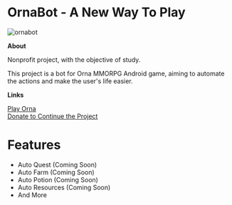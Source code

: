# OrnaBot - A New Way To Play

![ornabot](https://user-images.githubusercontent.com/32453177/64065750-f8966300-cbe7-11e9-8e1a-1302a1f14636.png)

**About**

Nonprofit project, with the objective of study.

This project is a bot for Orna MMORPG Android game, aiming to automate the actions and make the user's life easier.


**Links**

[Play Orna](https://playorna.com/)  
[Donate to Continue the Project](https://www.paypal.com/cgi-bin/webscr?cmd=_s-xclick&hosted_button_id=HKATNCTN72EHQ&source=url)



# Features

- Auto Quest (Coming Soon)
- Auto Farm (Coming Soon)
- Auto Potion (Coming Soon)
- Auto Resources (Coming Soon)
- And More
